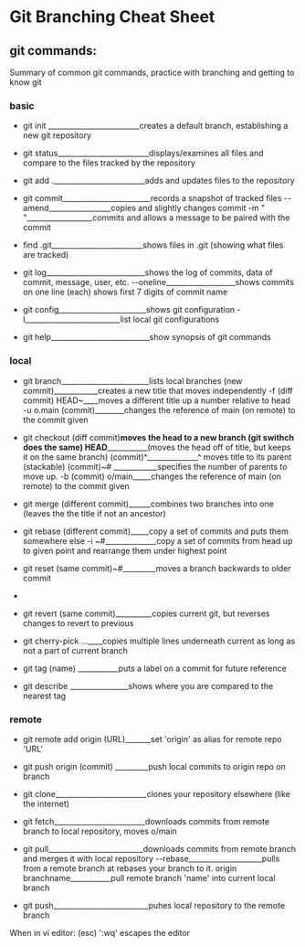 # Git Branching Cheat Sheet

## git commands: 

Summary of common git commands, practice with branching and getting to know git

### basic 

* git init _________________________creates a default branch, establishing a new git repository

* git status_________________________displays/examines all files and compare to the files tracked by the repository

* git add ._________________________adds and updates files to the repository

* git commit________________________records a snapshot of tracked files
			--amend_________________copies and slightly changes commit
			-m " "__________________commits and allows a message to be paired with the commit	

* find .git_________________________shows files in .git (showing what files are tracked) 
	
* git log___________________________shows the log of commits, data of commit, message, user, etc.
		--oneline___________________shows commits on one line (each) shows first 7 digits of commit name

* git config________________________shows git configuration
		-l__________________________list local git configurations

* git help___________________________show synopsis of git commands

### local


* git branch________________________lists local branches
			(new commit)____________creates a new title that moves independently
		  -f (diff commit) HEAD~____moves a different title up a number relative to head 	
		  -u o.main (commit)________changes the reference of main (on remote) to the commit given

* git checkout (diff commit)________moves the head to a new branch (git swithch does the same)
			 HEAD___________________(moves the head off of title, but keeps it on the same branch)
			 (commit)^______________^ moves title to its parent (stackable)
			 (commit)~#	____________specifies the number of parents to move up.
			 -b (commit) o/main_____changes the reference of main (on remote) to the commit given

* git merge (different commit)______combines two branches into one (leaves the the title if not an ancestor)

* git rebase (different commit)_____copy a set of commits and puts them somewhere else
		   -i <com1>~#______________copy a set of commits from head up to given point and rearrange them under highest point

* git reset (same commit)~#_________moves a branch backwards to older commit						
-
* git revert (same commit)__________copies current git, but reverses changes to revert to previous

* git cherry-pick <com1> <com2>...____copies multiple lines underneath current as long as not a part of current branch

* git tag (name) <commit>___________puts a label on a commit for future reference

* git describe <ref>________________shows where you are compared to the nearest tag

### remote

* git remote add origin (URL)_______set 'origin' as alias for remote repo 'URL'

* git push origin (commit) _________push local commits to origin repo on branch

* git clone_________________________clones your repository elsewhere (like the internet)

* git fetch_________________________downloads commits from remote branch to local repository, moves o/main

* git pull__________________________downloads commits from remote branch and merges it with local repository
		--rebase____________________pulls from a remote branch at rebases your branch to it.
		origin branchname___________pull remote branch 'name' into current local branch

* git push__________________________puhes local repository to the remote branch


When in vi editor: (esc) ':wq' escapes the editor

